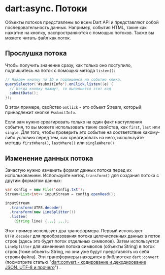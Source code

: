 # dart:async. Потоки

Объекты потоков представлены во всем Dart API и представляют собой последовательность данных. Например, события HTML, такие как нажатие на кнопку, распространяются с помощью потоков. Также вы можете читать файл как поток.

## Прослушка потока

Чтобы получить значение сразу, как только оно поступило, подпишитесь на поток с помощью метода `listen()`:

```java
// Найдем кнопку по ID и подпишемся на событие клика.
querySelector('#submitInfo').onClick.listen((e) {
  // Когда кнопку нажмут, то выполнится этот код
  submitData();
});
```

В этом примере, свойство `onClick` - это объект Stream, который принадлежит кнопке `#submitInfo`.

Если вам нужно среагировать только на один факт наступления события, то вы можете использовать такие свойства, как `first`, `last` или `single`. Для того, чтобы проверить это событие на соответствие какому-либо условию перед тем, как среагировать на него, используйте методы `firstWhere()`, `lastWhere()` или `singleWhere()`. 

## Изменение данных потока

Зачастую нужно изменить формат данных потока перед их использованием. Используйте метод `transform()` для создания потока с другим форматом данных:

```java
var config = new File('config.txt');
Stream<List<int>> inputStream = config.openRead();

inputStream
  .transform(UTF8.decoder)
  .transform(new LineSplitter())
  .listen(
    (String line) {...} ...);
```

Этот пример использует два трансформера. Первый использует `UTF8.decoder` для преобразования потока целочисленных данных в поток строк (здесь это будет поток отдельных символов). Затем используется `LineSplitter` для изменения потока символов (объекты String) в поток строк (тоже объекты String, но они уже будут представлять из себя строки файла). Эти трансформеры находятся в библиотеке `dart:convert` (посмотрите статью "[dart:convert - кодирование и декодирование JSON, UTF-8 и прочего](https://www.dartlang.org/docs/dart-up-and-running/contents/ch03.html#ch03-dart-convert)") .